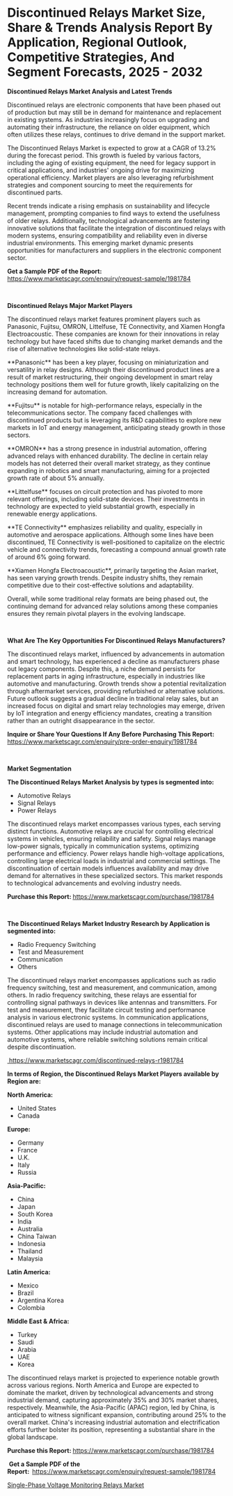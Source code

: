 <p><h1>Discontinued Relays Market Size, Share & Trends Analysis Report By Application, Regional Outlook, Competitive Strategies, And Segment Forecasts, 2025 - 2032</h1></p><p><strong>Discontinued Relays Market Analysis and Latest Trends</strong></p>
<p><p>Discontinued relays are electronic components that have been phased out of production but may still be in demand for maintenance and replacement in existing systems. As industries increasingly focus on upgrading and automating their infrastructure, the reliance on older equipment, which often utilizes these relays, continues to drive demand in the support market.</p><p>The Discontinued Relays Market is expected to grow at a CAGR of 13.2% during the forecast period. This growth is fueled by various factors, including the aging of existing equipment, the need for legacy support in critical applications, and industries' ongoing drive for maximizing operational efficiency. Market players are also leveraging refurbishment strategies and component sourcing to meet the requirements for discontinued parts. </p><p>Recent trends indicate a rising emphasis on sustainability and lifecycle management, prompting companies to find ways to extend the usefulness of older relays. Additionally, technological advancements are fostering innovative solutions that facilitate the integration of discontinued relays with modern systems, ensuring compatibility and reliability even in diverse industrial environments. This emerging market dynamic presents opportunities for manufacturers and suppliers in the electronic component sector.</p></p>
<p><strong>Get a Sample PDF of the Report:&nbsp;</strong> <a href="https://www.marketscagr.com/enquiry/request-sample/1981784?utm_campaign=2660&utm_medium=2&utm_source=Github&utm_content=ia&utm_term=07042025&utm_id=discontinued-relays">https://www.marketscagr.com/enquiry/request-sample/1981784</a></p>
<p>&nbsp;</p>
<p><strong>Discontinued Relays Major Market Players</strong></p>
<p><p>The discontinued relays market features prominent players such as Panasonic, Fujitsu, OMRON, Littelfuse, TE Connectivity, and Xiamen Hongfa Electroacoustic. These companies are known for their innovations in relay technology but have faced shifts due to changing market demands and the rise of alternative technologies like solid-state relays.</p><p>**Panasonic** has been a key player, focusing on miniaturization and versatility in relay designs. Although their discontinued product lines are a result of market restructuring, their ongoing development in smart relay technology positions them well for future growth, likely capitalizing on the increasing demand for automation.</p><p>**Fujitsu** is notable for high-performance relays, especially in the telecommunications sector. The company faced challenges with discontinued products but is leveraging its R&D capabilities to explore new markets in IoT and energy management, anticipating steady growth in those sectors.</p><p>**OMRON** has a strong presence in industrial automation, offering advanced relays with enhanced durability. The decline in certain relay models has not deterred their overall market strategy, as they continue expanding in robotics and smart manufacturing, aiming for a projected growth rate of about 5% annually.</p><p>**Littelfuse** focuses on circuit protection and has pivoted to more relevant offerings, including solid-state devices. Their investments in technology are expected to yield substantial growth, especially in renewable energy applications.</p><p>**TE Connectivity** emphasizes reliability and quality, especially in automotive and aerospace applications. Although some lines have been discontinued, TE Connectivity is well-positioned to capitalize on the electric vehicle and connectivity trends, forecasting a compound annual growth rate of around 6% going forward.</p><p>**Xiamen Hongfa Electroacoustic**, primarily targeting the Asian market, has seen varying growth trends. Despite industry shifts, they remain competitive due to their cost-effective solutions and adaptability.</p><p>Overall, while some traditional relay formats are being phased out, the continuing demand for advanced relay solutions among these companies ensures they remain pivotal players in the evolving landscape.</p></p>
<p>&nbsp;</p>
<p><strong>What Are The Key Opportunities For Discontinued Relays Manufacturers?</strong></p>
<p><p>The discontinued relays market, influenced by advancements in automation and smart technology, has experienced a decline as manufacturers phase out legacy components. Despite this, a niche demand persists for replacement parts in aging infrastructure, especially in industries like automotive and manufacturing. Growth trends show a potential revitalization through aftermarket services, providing refurbished or alternative solutions. Future outlook suggests a gradual decline in traditional relay sales, but an increased focus on digital and smart relay technologies may emerge, driven by IoT integration and energy efficiency mandates, creating a transition rather than an outright disappearance in the sector.</p></p>
<p><strong>Inquire or Share Your Questions If Any Before Purchasing This Report:</strong> <a href="https://www.marketscagr.com/enquiry/pre-order-enquiry/1981784?utm_campaign=2660&utm_medium=2&utm_source=Github&utm_content=ia&utm_term=07042025&utm_id=discontinued-relays">https://www.marketscagr.com/enquiry/pre-order-enquiry/1981784</a></p>
<p>&nbsp;</p>
<p><strong>Market Segmentation</strong></p>
<p><strong>The Discontinued Relays Market Analysis by types is segmented into:</strong></p>
<p><ul><li>Automotive Relays</li><li>Signal Relays</li><li>Power Relays</li></ul></p>
<p><p>The discontinued relays market encompasses various types, each serving distinct functions. Automotive relays are crucial for controlling electrical systems in vehicles, ensuring reliability and safety. Signal relays manage low-power signals, typically in communication systems, optimizing performance and efficiency. Power relays handle high-voltage applications, controlling large electrical loads in industrial and commercial settings. The discontinuation of certain models influences availability and may drive demand for alternatives in these specialized sectors. This market responds to technological advancements and evolving industry needs.</p></p>
<p><strong>Purchase this Report:&nbsp;</strong><a href="https://www.marketscagr.com/purchase/1981784?utm_campaign=2660&utm_medium=2&utm_source=Github&utm_content=ia&utm_term=07042025&utm_id=discontinued-relays">https://www.marketscagr.com/purchase/1981784</a></p>
<p>&nbsp;</p>
<p><strong>The Discontinued Relays Market Industry Research by Application is segmented into:</strong></p>
<p><ul><li>Radio Frequency Switching</li><li>Test and Measurement</li><li>Communication</li><li>Others</li></ul></p>
<p><p>The discontinued relays market encompasses applications such as radio frequency switching, test and measurement, and communication, among others. In radio frequency switching, these relays are essential for controlling signal pathways in devices like antennas and transmitters. For test and measurement, they facilitate circuit testing and performance analysis in various electronic systems. In communication applications, discontinued relays are used to manage connections in telecommunication systems. Other applications may include industrial automation and automotive systems, where reliable switching solutions remain critical despite discontinuation.</p></p>
<p><a href="https://www.marketscagr.com/discontinued-relays-r1981784?utm_campaign=2660&utm_medium=2&utm_source=Github&utm_content=ia&utm_term=07042025&utm_id=discontinued-relays">&nbsp;https://www.marketscagr.com/discontinued-relays-r1981784</a></p>
<p><strong>In terms of Region, the Discontinued Relays Market Players available by Region are:</strong></p>
<p>
    <p> <strong> North America: </strong>
        <ul>
            <li>United States</li>
            <li>Canada</li>
        </ul>
        </p> 
    <p> <strong> Europe: </strong>
        <ul>
            <li>Germany</li>
            <li>France</li>
            <li>U.K.</li>
            <li>Italy</li>
            <li>Russia</li>
        </ul>
        </p> 
    <p> <strong> Asia-Pacific: </strong>
        <ul>
            <li>China</li>
            <li>Japan</li>
            <li>South Korea</li>
            <li>India</li>
            <li>Australia</li>
            <li>China Taiwan</li>
            <li>Indonesia</li>
            <li>Thailand</li>
            <li>Malaysia</li>
        </ul>
        </p> 
    <p> <strong> Latin America: </strong>
        <ul>
            <li>Mexico</li>
            <li>Brazil</li>
            <li>Argentina Korea</li>
            <li>Colombia</li>
        </ul>
        </p> 
    <p> <strong> Middle East & Africa: </strong>
        <ul>
            <li>Turkey</li>
            <li>Saudi</li>
            <li>Arabia</li>
            <li>UAE</li>
            <li>Korea</li>
        </ul>
    </p>
    </p>
<p><p>The discontinued relays market is projected to experience notable growth across various regions. North America and Europe are expected to dominate the market, driven by technological advancements and strong industrial demand, capturing approximately 35% and 30% market shares, respectively. Meanwhile, the Asia-Pacific (APAC) region, led by China, is anticipated to witness significant expansion, contributing around 25% to the overall market. China's increasing industrial automation and electrification efforts further bolster its position, representing a substantial share in the global landscape.</p></p>
<p><strong>Purchase this Report: </strong><a href="https://www.marketscagr.com/purchase/1981784?utm_campaign=2660&utm_medium=2&utm_source=Github&utm_content=ia&utm_term=07042025&utm_id=discontinued-relays">https://www.marketscagr.com/purchase/1981784</a></p>
<p>&nbsp;<strong>Get a Sample PDF of the Report:&nbsp;&nbsp;</strong><a href="https://www.marketscagr.com/enquiry/request-sample/1981784?utm_campaign=2660&utm_medium=2&utm_source=Github&utm_content=ia&utm_term=07042025&utm_id=discontinued-relays">https://www.marketscagr.com/enquiry/request-sample/1981784</a></p>
<p><strong></strong></p>
<p><p><a href="https://github.com/abuugjetaj/Market-Research-Report-List-1/blob/main/single-phase-voltage-monitoring-relays-market.md?utm_campaign=2660&utm_medium=2&utm_source=Github&utm_content=ia&utm_term=07042025&utm_id=discontinued-relays">Single-Phase Voltage Monitoring Relays Market</a></p></p>